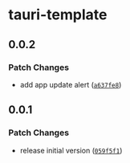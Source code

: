 # tauri-template

## 0.0.2

### Patch Changes

- add app update alert ([`a637fe8`](https://github.com/sitek94/tauri-template/commit/a637fe81069b4ab2c7d8457b11163287e5832719))

## 0.0.1

### Patch Changes

- release initial version ([`059f5f1`](https://github.com/sitek94/tauri-template/commit/059f5f1918a9d3978f9c914dcbe9e5a91c848504))
